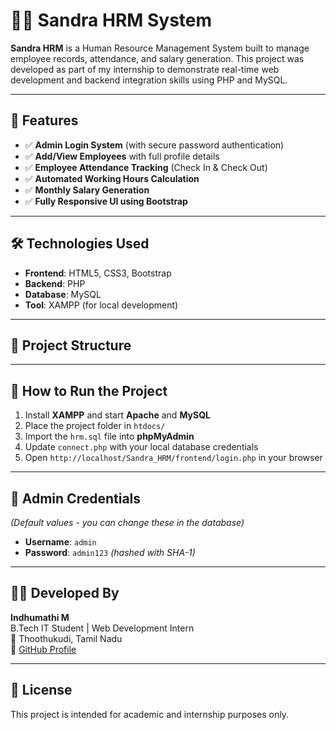 # 🧑‍💼 Sandra HRM System

**Sandra HRM** is a Human Resource Management System built to manage employee records, attendance, and salary generation. This project was developed as part of my internship to demonstrate real-time web development and backend integration skills using PHP and MySQL.

---

## 🚀 Features

- ✅ **Admin Login System** (with secure password authentication)
- ✅ **Add/View Employees** with full profile details
- ✅ **Employee Attendance Tracking** (Check In & Check Out)
- ✅ **Automated Working Hours Calculation**
- ✅ **Monthly Salary Generation**
- ✅ **Fully Responsive UI using Bootstrap**

---

## 🛠️ Technologies Used

- **Frontend**: HTML5, CSS3, Bootstrap
- **Backend**: PHP
- **Database**: MySQL
- **Tool**: XAMPP (for local development)

---

## 📁 Project Structure


---

## 📌 How to Run the Project

1. Install **XAMPP** and start **Apache** and **MySQL**
2. Place the project folder in `htdocs/`
3. Import the `hrm.sql` file into **phpMyAdmin**
4. Update `connect.php` with your local database credentials
5. Open `http://localhost/Sandra_HRM/frontend/login.php` in your browser

---

## 🔐 Admin Credentials

_(Default values - you can change these in the database)_

- **Username**: `admin`
- **Password**: `admin123` *(hashed with SHA-1)*

---

## 🙋‍♀️ Developed By

**Indhumathi M**  
B.Tech IT Student | Web Development Intern  
📍 Thoothukudi, Tamil Nadu  
🔗 [GitHub Profile](https://github.com/indhumurugan05)

---

## 📃 License

This project is intended for academic and internship purposes only.
